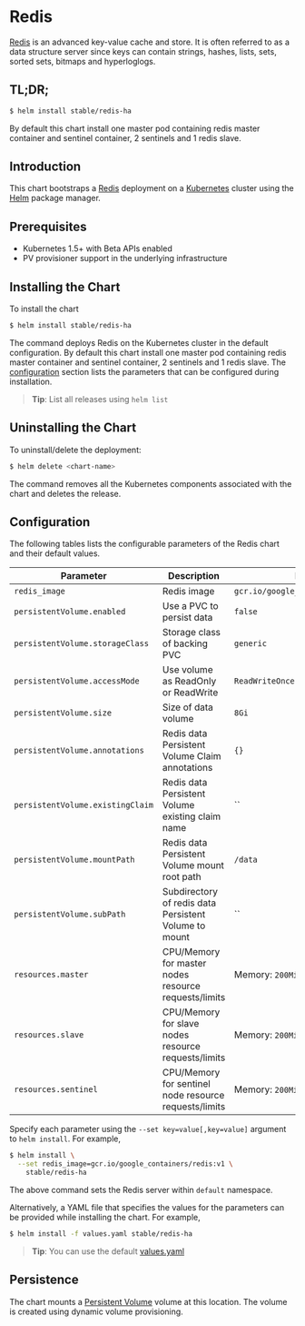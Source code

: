 # Redis

[Redis](http://redis.io/) is an advanced key-value cache and store. It is often referred to as a data structure server since keys can contain strings, hashes, lists, sets, sorted sets, bitmaps and hyperloglogs.

## TL;DR;

```bash
$ helm install stable/redis-ha
```

By default this chart install one master pod containing redis master container and sentinel container, 2 sentinels and 1 redis slave.

## Introduction

This chart bootstraps a [Redis](https://github.com/bitnami/bitnami-docker-redis) deployment on a [Kubernetes](http://kubernetes.io) cluster using the [Helm](https://helm.sh) package manager.

## Prerequisites

- Kubernetes 1.5+ with Beta APIs enabled
- PV provisioner support in the underlying infrastructure

## Installing the Chart

To install the chart

```bash
$ helm install stable/redis-ha
```

The command deploys Redis on the Kubernetes cluster in the default configuration. By default this chart install one master pod containing redis master container and sentinel container, 2 sentinels and 1 redis slave. The [configuration](#configuration) section lists the parameters that can be configured during installation.

> **Tip**: List all releases using `helm list`

## Uninstalling the Chart

To uninstall/delete the deployment:

```bash
$ helm delete <chart-name>
```

The command removes all the Kubernetes components associated with the chart and deletes the release.

## Configuration

The following tables lists the configurable parameters of the Redis chart and their default values.

| Parameter                        | Description                                           | Default                                                   |
| -------------------------------- | ----------------------------------------------------- | --------------------------------------------------------- |
| `redis_image`                    | Redis image                                           | `gcr.io/google_containers/redis:v1`                       |
| `persistentVolume.enabled`       | Use a PVC to persist data                             | `false`                                                    |
| `persistentVolume.storageClass`  | Storage class of backing PVC                          | `generic`                                                 |
| `persistentVolume.accessMode`    | Use volume as ReadOnly or ReadWrite                   | `ReadWriteOnce`                                           |
| `persistentVolume.size`          | Size of data volume                                   | `8Gi`                                                     |
| `persistentVolume.annotations`   | Redis data Persistent Volume Claim annotations        | `{}`                                                      |
| `persistentVolume.existingClaim` | Redis data Persistent Volume existing claim name      | ``                                                        |
| `persistentVolume.mountPath`     | Redis data Persistent Volume mount root path          | `/data`                                                   |
| `persistentVolume.subPath`       | Subdirectory of redis data Persistent Volume to mount | ``                                                        |
| `resources.master`               | CPU/Memory for master nodes resource requests/limits  | Memory: `200Mi`, CPU: `100m`                              |
| `resources.slave`                | CPU/Memory for slave nodes  resource requests/limits  | Memory: `200Mi`, CPU: `100m`                              |
| `resources.sentinel`             | CPU/Memory for sentinel node resource requests/limits | Memory: `200Mi`, CPU: `100m`                              |


Specify each parameter using the `--set key=value[,key=value]` argument to `helm install`. For example,

```bash
$ helm install \
  --set redis_image=gcr.io/google_containers/redis:v1 \
    stable/redis-ha
```

The above command sets the Redis server within  `default` namespace.

Alternatively, a YAML file that specifies the values for the parameters can be provided while installing the chart. For example,

```bash
$ helm install -f values.yaml stable/redis-ha
```

> **Tip**: You can use the default [values.yaml](values.yaml)

## Persistence

The chart mounts a [Persistent Volume](kubernetes.io/docs/user-guide/persistent-volumes/) volume at this location. The volume is created using dynamic volume provisioning.
